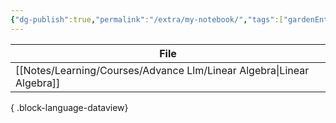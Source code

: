 ```yaml
---
{"dg-publish":true,"permalink":"/extra/my-notebook/","tags":["gardenEntry"]}
---
```



| File                                                                     |
| ------------------------------------------------------------------------ |
| [[Notes/Learning/Courses/Advance Llm/Linear Algebra\|Linear Algebra]] |

{ .block-language-dataview}


